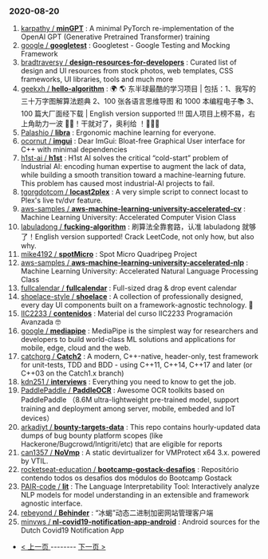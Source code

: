 ### 2020-08-20 
1. [
        karpathy /
**minGPT**](https://github.com/karpathy/minGPT) : A minimal PyTorch re-implementation of the OpenAI GPT (Generative Pretrained Transformer) training
1. [
        google /
**googletest**](https://github.com/google/googletest) : Googletest - Google Testing and Mocking Framework
1. [
        bradtraversy /
**design-resources-for-developers**](https://github.com/bradtraversy/design-resources-for-developers) : Curated list of design and UI resources from stock photos, web templates, CSS frameworks, UI libraries, tools and much more
1. [
        geekxh /
**hello-algorithm**](https://github.com/geekxh/hello-algorithm) : 🌍 🌎 东半球最酷的学习项目 | 包括：1、我写的三十万字图解算法题典 2、100 张各语言思维导图 和 1000 本编程电子📚 3、100 篇大厂面经下载 | English version supported !!! 国人项目上榜不易，右上角助力一波 🚀🚀！干就对了，奥利给 ！💪💪💪
1. [
        Palashio /
**libra**](https://github.com/Palashio/libra) : Ergonomic machine learning for everyone.
1. [
        ocornut /
**imgui**](https://github.com/ocornut/imgui) : Dear ImGui: Bloat-free Graphical User interface for C++ with minimal dependencies
1. [
        h1st-ai /
**h1st**](https://github.com/h1st-ai/h1st) : H1st AI solves the critical “cold-start” problem of Industrial AI: encoding human expertise to augment the lack of data, while building a smooth transition toward a machine-learning future. This problem has caused most industrial-AI projects to fail.
1. [
        tgorgdotcom /
**locast2plex**](https://github.com/tgorgdotcom/locast2plex) : A very simple script to connect locast to Plex's live tv/dvr feature.
1. [
        aws-samples /
**aws-machine-learning-university-accelerated-cv**](https://github.com/aws-samples/aws-machine-learning-university-accelerated-cv) : Machine Learning University: Accelerated Computer Vision Class
1. [
        labuladong /
**fucking-algorithm**](https://github.com/labuladong/fucking-algorithm) : 刷算法全靠套路，认准 labuladong 就够了！English version supported! Crack LeetCode, not only how, but also why.
1. [
        mike4192 /
**spotMicro**](https://github.com/mike4192/spotMicro) : Spot Micro Quadripeg Project
1. [
        aws-samples /
**aws-machine-learning-university-accelerated-nlp**](https://github.com/aws-samples/aws-machine-learning-university-accelerated-nlp) : Machine Learning University: Accelerated Natural Language Processing Class
1. [
        fullcalendar /
**fullcalendar**](https://github.com/fullcalendar/fullcalendar) : Full-sized drag & drop event calendar
1. [
        shoelace-style /
**shoelace**](https://github.com/shoelace-style/shoelace) : A collection of professionally designed, every day UI components built on a framework-agnostic technology. 🥾
1. [
        IIC2233 /
**contenidos**](https://github.com/IIC2233/contenidos) : Material del curso IIC2233 Programación Avanzada 🤓
1. [
        google /
**mediapipe**](https://github.com/google/mediapipe) : MediaPipe is the simplest way for researchers and developers to build world-class ML solutions and applications for mobile, edge, cloud and the web.
1. [
        catchorg /
**Catch2**](https://github.com/catchorg/Catch2) : A modern, C++-native, header-only, test framework for unit-tests, TDD and BDD - using C++11, C++14, C++17 and later (or C++03 on the Catch1.x branch)
1. [
        kdn251 /
**interviews**](https://github.com/kdn251/interviews) : Everything you need to know to get the job.
1. [
        PaddlePaddle /
**PaddleOCR**](https://github.com/PaddlePaddle/PaddleOCR) : Awesome OCR toolkits based on PaddlePaddle （8.6M ultra-lightweight pre-trained model, support training and deployment among server, mobile, embeded and IoT devices）
1. [
        arkadiyt /
**bounty-targets-data**](https://github.com/arkadiyt/bounty-targets-data) : This repo contains hourly-updated data dumps of bug bounty platform scopes (like Hackerone/Bugcrowd/Intigriti/etc) that are eligible for reports
1. [
        can1357 /
**NoVmp**](https://github.com/can1357/NoVmp) : A static devirtualizer for VMProtect x64 3.x. powered by VTIL.
1. [
        rocketseat-education /
**bootcamp-gostack-desafios**](https://github.com/rocketseat-education/bootcamp-gostack-desafios) : Repositório contendo todos os desafios dos módulos do Bootcamp Gostack
1. [
        PAIR-code /
**lit**](https://github.com/PAIR-code/lit) : The Language Interpretability Tool: Interactively analyze NLP models for model understanding in an extensible and framework agnostic interface.
1. [
        rebeyond /
**Behinder**](https://github.com/rebeyond/Behinder) : “冰蝎”动态二进制加密网站管理客户端
1. [
        minvws /
**nl-covid19-notification-app-android**](https://github.com/minvws/nl-covid19-notification-app-android) : Android sources for the Dutch Covid19 Notification App 

- [ < 上一页 ](https://github.com/able8/github-trending-daily-record/blob/master/2020-08-19.md) -------- [ 下一页 > ](https://github.com/able8/github-trending-daily-record/blob/master/2020-08-21.md)